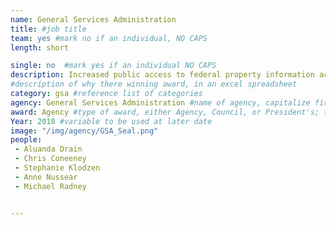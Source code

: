 ```yaml
---
name: General Services Administration
title: #job title
team: yes #mark no if an individual, NO CAPS
length: short

single: no  #mark yes if an individual NO CAPS
description: Increased public access to federal property information across the U.S. through the  development of the Federal Real Property Map. This work has been recognized by various media outlets as an example of government transparency and accountability.
#description of why there winning award, in an excel spreadsheet
category: gsa #reference list of categories
agency: General Services Administration #name of agency, capitalize first letter of each name
award: Agency #type of award, either Agency, Council, or President's; this is case sensitive so make sure to match the options listed exactly. This section generates the format of the card
Year: 2018 #variable to be used at later date
image: "/img/agency/GSA_Seal.png"
people:
 - Aluanda Drain
 - Chris Coneeney
 - Stephanie Klodzen
 - Anne Nussear
 - Michael Radney


---
```

